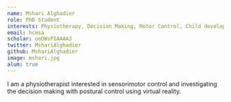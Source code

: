 ```yaml
---
name: Mshari Alghadier
role: PhD Student
interests: Physiotherapy, Decision Making, Motor Control, Child development
email: hcmsa
scholar: uoOWsPIAAAAJ
twitter: MshariAlghadier
github: MshariAlghadier
image: mshari.jpg
alum: true
---
```



I am a physiotherapist interested in sensorimotor control and investigating the decision making with postural control using virtual reality.